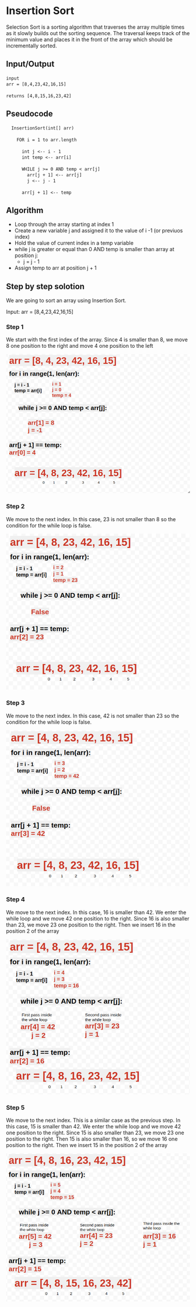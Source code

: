 # Insertion Sort

Selection Sort is a sorting algorithm that traverses the array multiple times as it slowly builds out the sorting sequence. The traversal keeps track of the minimum value and places it in the front of the array which should be incrementally sorted.


## Input/Output

```
input 
arr = [8,4,23,42,16,15]

returns [4,8,15,16,23,42]
```

## Pseudocode
```
  InsertionSort(int[] arr)
  
    FOR i = 1 to arr.length
    
      int j <-- i - 1
      int temp <-- arr[i]
      
      WHILE j >= 0 AND temp < arr[j]
        arr[j + 1] <-- arr[j]
        j <-- j - 1
        
      arr[j + 1] <-- temp
```

## Algorithm

- Loop through the array starting at index 1
- Create a new variable j and assigned it to the value of i -1 (or previuos index)
- Hold the value of current index in a temp variable
- while j is greater or equal than 0 AND temp is smaller than array at position j:
    - j = j - 1
- Assign temp to arr at position j + 1

## **Step by step solotion**

We are going to sort an array using Insertion Sort.

Input: arr = [8,4,23,42,16,15]

### **Step 1**

We start with the first index of the array. Since 4 is smaller than 8, we move 8 one position to the right and move 4 one position to the left

![](./img/insertion1.png)

### **Step 2**

We move to the next index. In this case, 23 is not smaller than 8 so the condition for the while loop is false. 

![](./img/insertion2.png)

### **Step 3**

We move to the next index. In this case, 42 is not smaller than 23 so the condition for the while loop is false. 

![](./img/insertion3.png)

### **Step 4**

We move to the next index. In this case, 16 is smaller than 42. We enter the while loop and we move 42 one position to the right. Since 16 is also smaller than 23, we move 23 one position to the right. Then we insert 16 in the position 2 of the array

![](./img/insertion4.png)

### **Step 5**

We move to the next index. This is a similar case as the previous step. In this case, 15 is smaller than 42. We enter the while loop and we move 42 one position to the right. Since 15 is also smaller than 23, we move 23 one position to the right. Then 15 is also smaller than 16, so we move 16 one position to the right. Then we insert 15 in the position 2 of the array

![](./img/insertion5.png)